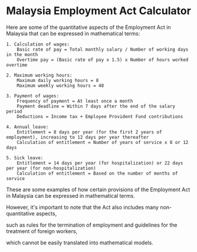 # Malaysia Employment Act Calculator

Here are some of the quantitative aspects of the Employment Act in Malaysia that can be expressed in mathematical terms:

    1. Calculation of wages:
        Basic rate of pay = Total monthly salary / Number of working days in the month
        Overtime pay = (Basic rate of pay x 1.5) x Number of hours worked overtime

    2. Maximum working hours:
        Maximum daily working hours = 8
        Maximum weekly working hours = 48

    3. Payment of wages:
        Frequency of payment = At least once a month
        Payment deadline = Within 7 days after the end of the salary period
        Deductions = Income tax + Employee Provident Fund contributions

    4. Annual leave:
        Entitlement = 8 days per year (for the first 2 years of employment), increasing to 12 days per year thereafter
        Calculation of entitlement = Number of years of service x 8 or 12 days

    5. Sick leave:
        Entitlement = 14 days per year (for hospitalization) or 22 days per year (for non-hospitalization)
        Calculation of entitlement = Based on the number of months of service

These are some examples of how certain provisions of the Employment Act in Malaysia can be expressed in mathematical terms. 

However, it's important to note that the Act also includes many non-quantitative aspects, 

such as rules for the termination of employment and guidelines for the treatment of foreign workers, 

which cannot be easily translated into mathematical models.
